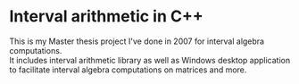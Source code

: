 # Interval arithmetic in C++
This is my Master thesis project I've done in 2007 for interval algebra computations.  
It includes interval arithmetic library as well as Windows desktop application to facilitate interval algebra computations on matrices and more.
